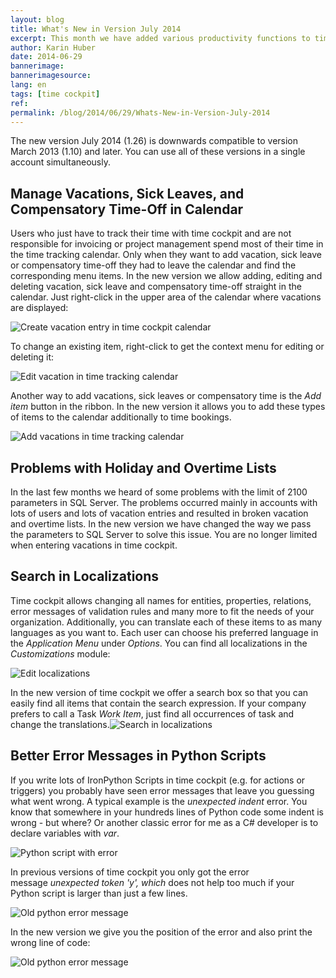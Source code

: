 ```yaml
---
layout: blog
title: What's New in Version July 2014
excerpt: This month we have added various productivity functions to time cockpit. Among others you can now book vacations, sick leaves and compensatory time directly in the time tracking calendar.
author: Karin Huber
date: 2014-06-29
bannerimage: 
bannerimagesource: 
lang: en
tags: [time cockpit]
ref: 
permalink: /blog/2014/06/29/Whats-New-in-Version-July-2014
---
```


<p>The new version July 2014 (1.26) is downwards compatible to version March 2013 (1.10) and later. You can use all of these versions in a single account simultaneously. <br /></p><h2>Manage Vacations, Sick Leaves, and Compensatory Time-Off in Calendar
<br /></h2><p>Users who just have to track their time with time cockpit and are not responsible for invoicing or project management spend most of their time in the time tracking calendar. Only when they want to add vacation, sick leave or compensatory time-off they had to leave the calendar and find the corresponding menu items. In the new version we allow adding, editing and deleting vacation, sick leave and compensatory time-off straight in the calendar. Just right-click in the upper area of the calendar where vacations are displayed:</p><p>
  <img title="Create vacation entry in time cockpit calendar" src="{{site.baseurl}}/content/images/blog/2014/06/create-vacation-in-calendar.png" alt="Create vacation entry in time cockpit calendar" />
</p><p>To change an existing item, right-click to get the context menu for editing or deleting it:</p><p>
  <img title="Edit vacation in time tracking calendar" src="{{site.baseurl}}/content/images/blog/2014/06/edit-vacation-in-calendar.png" alt="Edit vacation in time tracking calendar" />
</p><p>Another way to add vacations, sick leaves or compensatory time is the <em>Add item</em> button in the ribbon. In the new version it allows you to add these types of items to the calendar additionally to time bookings.</p><p>
  <img title="Add vacations in time tracking calendar" src="{{site.baseurl}}/content/images/blog/2014/06/add-vacation-item.png" alt="Add vacations in time tracking calendar" />
</p><h2>Problems with Holiday and Overtime Lists</h2><p>In the last few months we heard of some problems with the limit of 2100 parameters in SQL Server. The problems occurred mainly in accounts with lots of users and lots of vacation entries and resulted in broken vacation and overtime lists. In the new version we have changed the way we pass the parameters to SQL Server to solve this issue. You are no longer limited when entering vacations in time cockpit.</p><h2>Search in Localizations</h2><p>Time cockpit allows changing all names for entities, properties, relations, error messages of validation rules and many more to fit the needs of your organization. Additionally, you can translate each of these items to as many languages as you want to. Each user can choose his preferred language in the <em>Application Menu</em> under <em>Options</em>. You can find all localizations in the <em>Customizations</em> module:</p><p>
  <img title="Edit localizations" src="{{site.baseurl}}/content/images/blog/2014/06/edit-localizations.png" alt="Edit localizations" />
</p><p>In the new version of time cockpit we offer a search box so that you can easily find all items that contain the search expression. If your company prefers to call a Task <em>Work Item</em>, just find all occurrences of task and change the translations.<img title="Search in localizations" src="{{site.baseurl}}/content/images/blog/2014/06/search-in-localizations.png" alt="Search in localizations" /></p><h2>Better Error Messages in Python Scripts</h2><p>If you write lots of IronPython Scripts in time cockpit (e.g. for actions or triggers) you probably have seen error messages that leave you guessing what went wrong. A typical example is the <em>unexpected indent</em> error. You know that somewhere in your hundreds lines of Python code some indent is wrong - but where? Or another classic error for me as a C# developer is to declare variables with <em>var</em>.</p><p>
  <img title="Python script with error" src="{{site.baseurl}}/content/images/blog/2014/06/python-script.png" alt="Python script with error" />
</p><p>In previous versions of time cockpit you only got the error message <em>unexpected token 'y', which</em> does not help too much if your Python script is larger than just a few lines.</p><p>
  <img title="Old python error message" src="{{site.baseurl}}/content/images/blog/2014/06/old-python-error-message.png" alt="Old python error message" />
</p><p>In the new version we give you the position of the error and also print the wrong line of code:</p><p>
  <img title="New python error message" src="{{site.baseurl}}/content/images/blog/2014/06/new-python-error-message.png" alt="Old python error message" />
</p><div id="mcepastebin" contenteditable="true" data-mce-bogus="1" style="position: absolute; top: 20px; width: 10px; height: 753px; overflow: hidden; opacity: 0; left: -65535px;">
  <img title="Create vacation entry in time cockpit calendar" src="{{site.baseurl}}/content/images/blog/2014/06/create-vacation-in-calendar.png" alt="Create vacation entry in time cockpit calendar" />
</div><div id="mcepastebin" contenteditable="true" data-mce-bogus="1" style="position: absolute; top: 20px; width: 10px; height: 753px; overflow: hidden; opacity: 0; left: -65535px;">
  <img title="Create vacation entry in time cockpit calendar" src="{{site.baseurl}}/content/images/blog/2014/06/create-vacation-in-calendar.png" alt="Create vacation entry in time cockpit calendar" />
</div>